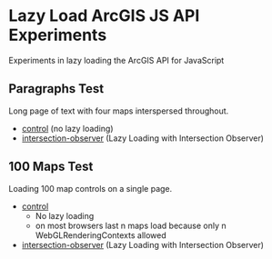 # Lazy Load ArcGIS JS API Experiments
Experiments in lazy loading the ArcGIS API for JavaScript

## Paragraphs Test

Long page of text with four maps interspersed throughout.

- [control](https://gavinr.github.io/lazy-load-arcgis-js-api-experiments/paragraphs/control/) (no lazy loading)
- [intersection-observer](https://gavinr.github.io/lazy-load-arcgis-js-api-experiments/paragraphs/intersection-observer/) (Lazy Loading with Intersection Observer)

## 100 Maps Test

Loading 100 map controls on a single page.

- [control](https://gavinr.github.io/lazy-load-arcgis-js-api-experiments/100-maps/control/)
  - No lazy loading
  - on most browsers last n maps load because only n WebGLRenderingContexts allowed
- [intersection-observer](https://gavinr.github.io/lazy-load-arcgis-js-api-experiments/100-maps/intersection-observer/) (Lazy Loading with Intersection Observer)
